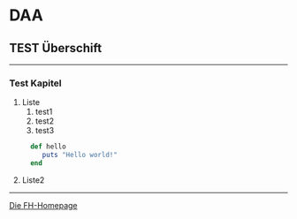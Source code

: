 # DAA

## TEST Überschift
<!-- blank line -->
----
<!-- blank line -->
### Test Kapitel
1. Liste
   1. test1
   2. test2
   3. test3 
   ```ruby
     def hello
        puts "Hello world!"
     end
   ```
2. Liste2
<!-- blank line -->
----
<!-- blank line -->

[Die FH-Homepage](https://www.technikum-wien.at/)

